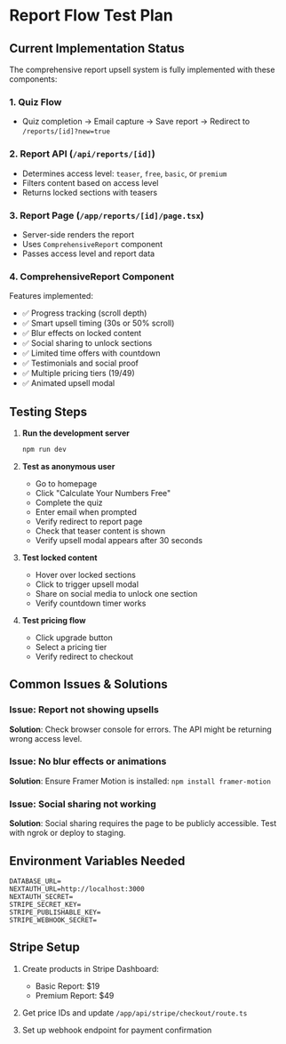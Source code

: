 # Report Flow Test Plan

## Current Implementation Status

The comprehensive report upsell system is fully implemented with these components:

### 1. **Quiz Flow**
- Quiz completion → Email capture → Save report → Redirect to `/reports/[id]?new=true`

### 2. **Report API** (`/api/reports/[id]`)
- Determines access level: `teaser`, `free`, `basic`, or `premium`
- Filters content based on access level
- Returns locked sections with teasers

### 3. **Report Page** (`/app/reports/[id]/page.tsx`)
- Server-side renders the report
- Uses `ComprehensiveReport` component
- Passes access level and report data

### 4. **ComprehensiveReport Component**
Features implemented:
- ✅ Progress tracking (scroll depth)
- ✅ Smart upsell timing (30s or 50% scroll)
- ✅ Blur effects on locked content
- ✅ Social sharing to unlock sections
- ✅ Limited time offers with countdown
- ✅ Testimonials and social proof
- ✅ Multiple pricing tiers ($19/$49)
- ✅ Animated upsell modal

## Testing Steps

1. **Run the development server**
   ```bash
   npm run dev
   ```

2. **Test as anonymous user**
   - Go to homepage
   - Click "Calculate Your Numbers Free"
   - Complete the quiz
   - Enter email when prompted
   - Verify redirect to report page
   - Check that teaser content is shown
   - Verify upsell modal appears after 30 seconds

3. **Test locked content**
   - Hover over locked sections
   - Click to trigger upsell modal
   - Share on social media to unlock one section
   - Verify countdown timer works

4. **Test pricing flow**
   - Click upgrade button
   - Select a pricing tier
   - Verify redirect to checkout

## Common Issues & Solutions

### Issue: Report not showing upsells
**Solution**: Check browser console for errors. The API might be returning wrong access level.

### Issue: No blur effects or animations
**Solution**: Ensure Framer Motion is installed: `npm install framer-motion`

### Issue: Social sharing not working
**Solution**: Social sharing requires the page to be publicly accessible. Test with ngrok or deploy to staging.

## Environment Variables Needed

```env
DATABASE_URL=
NEXTAUTH_URL=http://localhost:3000
NEXTAUTH_SECRET=
STRIPE_SECRET_KEY=
STRIPE_PUBLISHABLE_KEY=
STRIPE_WEBHOOK_SECRET=
```

## Stripe Setup

1. Create products in Stripe Dashboard:
   - Basic Report: $19
   - Premium Report: $49

2. Get price IDs and update `/app/api/stripe/checkout/route.ts`

3. Set up webhook endpoint for payment confirmation